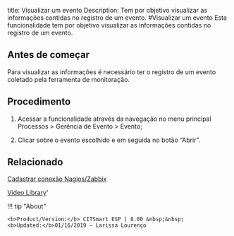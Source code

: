 title: Visualizar um evento
Description: Tem por objetivo visualizar as informações contidas no registro de um evento. 
#Visualizar um evento
Esta funcionalidade tem por objetivo visualizar as informações contidas no registro de um evento.

Antes de começar
--------------------

Para visualizar as informações é necessário ter o registro de um evento coletado
pela ferramenta de monitoração.

Procedimento
----------------

1.  Acessar a funcionalidade através da navegação no menu principal Processos \>
    Gerência de Evento \> Evento;

2.  Clicar sobre o evento escolhido e em seguida no botão “Abrir”.

Relacionado
---------------

[Cadastrar conexão Nagios/Zabbix](/pt-br/citsmart-esp-8/processes/event/configuration/register-nagios-zabbix-connection.html)

<i class='fa fa-youtube-play  fa-2x' style='color:#97ce17;vertical-align: middle;'> </i> [Video Library](https://www.youtube.com/playlist?list=PLB5qK2uzf2RNrFw2L_38FJbcLKv44S4fs)'

!!! tip "About"

    <b>Product/Version:</b> CITSmart ESP | 8.00 &nbsp;&nbsp;
    <b>Updated:</b>01/16/2019 – Larissa Lourenço

